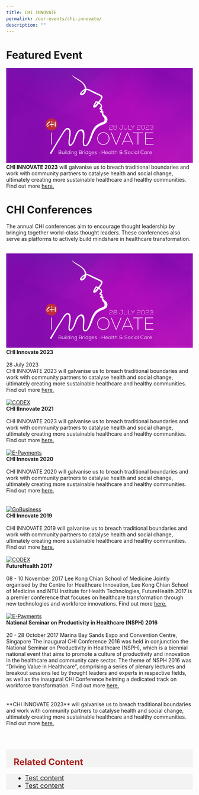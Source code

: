```yaml
---
title: CHI INNOVATE
permalink: /our-events/chi-innovate/
description: ""
---
```

# Featured Event
![](/images/Website_Right.png)
<br>
**CHI INNOVATE 2023** will galvanise us to breach traditional boundaries and work with community partners to catalyse health and social change, ultimately creating more sustainable healthcare and healthy communities. Find out more <a href="https://chiinnovate2023.klobbi.com/">here.</a>

# CHI Conferences


The annual CHI conferences aim to encourage thought leadership by bringing together world-class thought leaders. These conferences also serve as platforms to actively build mindshare in healthcare transformation.


<br>
<div class="row">
<div class="col"> 
<a href="https://chiinnovate2023.klobbi.com/"><img alt="GoBusiness" src="/images/Website_Right.png"></a><br>
		<div class="header"><b>CHI Innovate 2023 </b></div><br>
		<div class="para">28 July 2023<br>
CHI INNOVATE 2023 will galvanise us to breach traditional boundaries and work with community partners to catalyse health and social change, ultimately creating more sustainable healthcare and healthy communities. Find out more <a href="https://chiinnovate2023.klobbi.com/">here.</a>
</div>
<br>

</div>
	<div class="col"> 
<a href="https://www.youtube.com/playlist?list=PLTrhD5VOFZmpTbZQW9Y5r6K1KogwktE2c"><img alt="CODEX" src="/images/initiatives/Codex-snp.jpeg"></a><br>
	<div class="header"><b>CHI IInnovate 2021</b></div><br>
	<div class="para">CHI INNOVATE 2023 will galvanise us to breach traditional boundaries and work with community partners to catalyse health and social change, ultimately creating more sustainable healthcare and healthy communities. Find out more <a href="https://www.youtube.com/playlist?list=PLTrhD5VOFZmpTbZQW9Y5r6K1KogwktE2c">here.</a>
</div>
<br>

</div>
	<div class="col"> 
<a href="https://www.youtube.com/playlist?list=PLTrhD5VOFZmqv3n_Ncc5Yf_Th372lr8gJ"><img alt="E-Payments" src="/images/initiatives/e-payments-snp.jpeg"></a><br>
	<div class="header"><b>CHI Innovate 2020</b></div><br>
	<div class="para">CHI INNOVATE 2020 will galvanise us to breach traditional boundaries and work with community partners to catalyse health and social change, ultimately creating more sustainable healthcare and healthy communities. Find out more <a href="https://www.youtube.com/playlist?list=PLTrhD5VOFZmqv3n_Ncc5Yf_Th372lr8gJ">here.</a>
</div>
<br></div></div>

<br>
<div class="row">
<div class="col"> 
<a href="/initiatives/strategic-national-projects/gobusiness"><img alt="GoBusiness" src="/images/initiatives/business-grant-portal-overview.jpeg"></a><br>
		<div class="header"><b>CHI Innovate 2019 </b></div><br>
		<div class="para">CHI INNOVATE 2019 will galvanise us to breach traditional boundaries and work with community partners to catalyse health and social change, ultimately creating more sustainable healthcare and healthy communities. Find out more <a href="https://chiinnovate2023.klobbi.com/">here.</a>
</div>
<br>

</div>
	<div class="col"> 
<a href="/initiatives/strategic-national-projects/codex"><img alt="CODEX" src="/images/initiatives/Codex-snp.jpeg"></a><br>
	<div class="header"><b>FutureHealth 2017</b></div><br>
	<div class="para">08 - 10 November 2017
Lee Kong Chian School of Medicine
Jointly organised by the Centre for Healthcare Innovation, Lee Kong Chian School of Medicine and NTU Institute for Health Technologies, FutureHealth 2017 is a premier conference that focuses on healthcare transformation through new technologies and workforce innovations. Find out more <a href="https://chiinnovate2023.klobbi.com/">here.</a>
</div>
<br>

</div>
	<div class="col"> 
<a href="/initiatives/strategic-national-projects/e-payments"><img alt="E-Payments" src="/images/initiatives/e-payments-snp.jpeg"></a><br>
	<div class="header"><b>National Seminar on Productivity in Healthcare (NSPH) 2016</b></div><br>
	<div class="para">20 - 28 October 2017
Marina Bay Sands Expo and Convention Centre, Singapore
The inaugural CHI Conference 2016 was held in conjunction the National Seminar on Productivity in Healthcare (NSPH), which is a biennial national event that aims to promote a culture of productivity and innovation in the healthcare and community care sector. The theme of NSPH 2016 was “Driving Value in Healthcare”, comprising a series of plenary lectures and breakout sessions led by thought leaders and experts in respective fields, as well as the inaugural CHI Conference helming a dedicated track on workforce transformation. Find out more <a href="https://chiinnovate2023.klobbi.com/">here.</a>
</div>
<br></div></div>


<br>
**CHI INNOVATE 2023** will galvanise us to breach traditional boundaries and work with community partners to catalyse health and social change, ultimately creating more sustainable healthcare and healthy communities. Find out more <a href="https://chiinnovate2023.klobbi.com/">here.</a>

<br><br>

<div style="font-size:24px; font-weight: 700; color: #a6221c; background-color: #f3f3f3; padding: 20px 0px 0px 20px;" class="row"> Related Content</div>

<div style="font-size:18px ;background-color: #f3f3f3; padding: 0px 25px 0px 20px;" class="row">
	<ul>
		<li><a href="/files/press-releases/2023/COS%202023%20Infographic%20-%20Smart%20Nation%20Today%20and%20Beyond.pdf">Test content</a></li>
	<li><a href="/files/press-releases/2023/COS%202023%20Infographic%20-%20Smart%20Nation%20Today%20and%20Beyond.pdf">Test content</a></li>
			</ul>
</div>